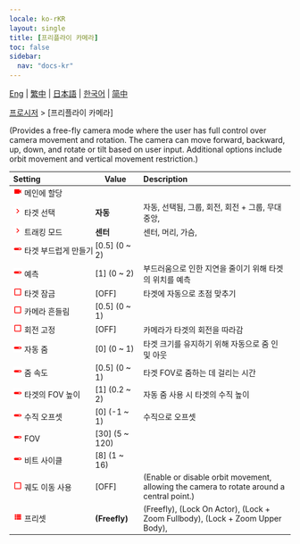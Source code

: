 ```yaml
---
locale: ko-rKR
layout: single
title: [프리플라이 카메라]
toc: false
sidebar:
  nav: "docs-kr"
---
```

[Eng](/dancexr/menu/2025.4/motion/freefly_cam) | [繁中](/tw/dancexr/menu/2025.4/motion/freefly_cam) | [日本語](/jp/dancexr/menu/2025.4/motion/freefly_cam) | [한국어](/kr/dancexr/menu/2025.4/motion/freefly_cam) | [简中](/zh/dancexr/menu/2025.4/motion/freefly_cam)

[프로시저](../menu#프로시저) > [프리플라이 카메라]

(Provides a free-fly camera mode where the user has full control over camera movement and rotation. The camera can move forward, backward, up, down, and rotate or tilt based on user input. Additional options include orbit movement and vertical movement restriction.)

| Setting | Value | Description |
| :--- | --- | :--- |
|<nobr><img src="/images/icon/ic_videocam.png" alt="videocam icon"/> 메인에 할당</nobr>|| 
|<nobr><img src="/images/icon/ic_chevron.png" alt="chevron icon"/> 타겟 선택</nobr>| **자동** | 자동, 선택됨, 그룹, 회전, 회전 + 그룹, 무대 중앙,  |
|<nobr><img src="/images/icon/ic_chevron.png" alt="chevron icon"/> 트래킹 모드</nobr>| **센터** | 센터, 머리, 가슴,  |
|<nobr><img src="/images/icon/ic_slider.png" alt="slider icon"/> 타겟 부드럽게 만들기</nobr>| [0.5] (0 ~ 2) | 
|<nobr><img src="/images/icon/ic_slider.png" alt="slider icon"/> 예측</nobr>| [1] (0 ~ 2) | 부드러움으로 인한 지연을 줄이기 위해 타겟의 위치를 예측
|<nobr><img src="/images/icon/ic_check_off.png" alt="check off icon"/> 타겟 잠금</nobr>| [OFF] | 타겟에 자동으로 초점 맞추기
|<nobr><img src="/images/icon/ic_check_off.png" alt="check off icon"/> 카메라 흔들림</nobr>| [0.5] (0 ~ 1) | 
|<nobr><img src="/images/icon/ic_check_off.png" alt="check off icon"/> 회전 고정</nobr>| [OFF] | 카메라가 타겟의 회전을 따라감
|<nobr><img src="/images/icon/ic_slider.png" alt="slider icon"/> 자동 줌</nobr>| [0] (0 ~ 1) | 타겟 크기를 유지하기 위해 자동으로 줌 인 및 아웃
|<nobr><img src="/images/icon/ic_slider.png" alt="slider icon"/> 줌 속도</nobr>| [0.5] (0 ~ 1) | 타겟 FOV로 줌하는 데 걸리는 시간
|<nobr><img src="/images/icon/ic_slider.png" alt="slider icon"/> 타겟의 FOV 높이</nobr>| [1] (0.2 ~ 2) | 자동 줌 사용 시 타겟의 수직 높이
|<nobr><img src="/images/icon/ic_slider.png" alt="slider icon"/> 수직 오프셋</nobr>| [0] (-1 ~ 1) | 수직으로 오프셋
|<nobr><img src="/images/icon/ic_slider.png" alt="slider icon"/> FOV</nobr>| [30] (5 ~ 120) | 
|<nobr><img src="/images/icon/ic_slider.png" alt="slider icon"/> 비트 사이클</nobr>| [8] (1 ~ 16) | 
|<nobr><img src="/images/icon/ic_check_off.png" alt="check off icon"/> 궤도 이동 사용</nobr>| [OFF] | (Enable or disable orbit movement, allowing the camera to rotate around a central point.)
|<nobr><img src="/images/icon/ic_list.png" alt="list icon"/> 프리셋</nobr>| **(Freefly)** | (Freefly), (Lock On Actor), (Lock + Zoom Fullbody), (Lock + Zoom Upper Body),  |
